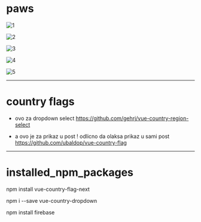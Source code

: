 # paws

![1](https://github.com/lnxfsf/PAWS-/assets/99252096/d1a80aea-d6b8-4d7b-bacf-b4c48d91236e)


![2](https://github.com/lnxfsf/PAWS-/assets/99252096/a18556fa-81af-4e9d-ab7b-ca67b8e279a1)

![3](https://github.com/lnxfsf/PAWS-/assets/99252096/1195f768-2f2e-4075-b2d3-ecc52b361921)

![4](https://github.com/lnxfsf/PAWS-/assets/99252096/fa273ee6-dae4-4776-82a2-61d8350d79d5)

![5](https://github.com/lnxfsf/PAWS-/assets/99252096/79f8be2a-260b-4adc-88c9-15181e3aab6c)



-----




# country flags

-  ovo za dropdown select
 https://github.com/gehrj/vue-country-region-select



- a ovo je za prikaz u post ! odlicno da olaksa prikaz u sami post 
 https://github.com/ubaldop/vue-country-flag 
 

-------


# installed_npm_packages

npm install vue-country-flag-next

npm i --save vue-country-dropdown


npm install firebase

